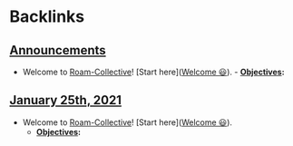 
# Backlinks
## [Announcements](<Announcements.md>)
- Welcome to [Roam-Collective](<Roam-Collective.md>)! [Start here]([Welcome 😃](<Welcome 😃.md>)). 
        - **[Objectives](<Objectives.md>):**

## [January 25th, 2021](<January 25th, 2021.md>)
- Welcome to [Roam-Collective](<Roam-Collective.md>)! [Start here]([Welcome 😃](<Welcome 😃.md>)). 
    - **[Objectives](<Objectives.md>):**

